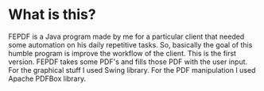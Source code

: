 # What is this?

FEPDF is a Java program made by me for a particular client that needed some automation on his daily repetitive tasks. So, basically the goal of this humble program is improve the workflow of the client. This is the first version. FEPDF takes some PDF's and fills those PDF with the user input.
For the graphical stuff I used Swing library. For the PDF manipulation I used Apache PDFBox library.
